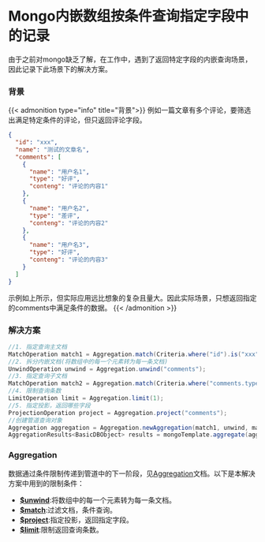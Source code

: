 # Mongo内嵌数组按条件查询指定字段中的记录


由于之前对mongo缺乏了解，在工作中，遇到了返回特定字段的内嵌查询场景，因此记录下此场景下的解决方案。

<!--more-->

### 背景

{{< admonition type="info" title="背景">}}
例如一篇文章有多个评论，要筛选出满足特定条件的评论，但只返回评论字段。
```json
{
  "id": "xxx",
  "name": "测试的文章名",
  "comments": [
    {
      "name": "用户名1",
      "type": "好评",
      "conteng": "评论的内容1"
    },
    {
      "name": "用户名2",
      "type": "差评",
      "conteng": "评论的内容2"
    },
    {
      "name": "用户名3",
      "type": "好评",
      "conteng": "评论的内容3"
    }
  ]
}
```
示例如上所示，但实际应用远比想象的复杂且量大。因此实际场景，只想返回指定的comments中满足条件的数据。
{{< /admonition >}}

### 解决方案

```java
//1. 指定查询主文档
MatchOperation match1 = Aggregation.match(Criteria.where("id").is("xxx"));
//2. 拆分内嵌文档(将数组中的每一个元素转为每一条文档)
UnwindOperation unwind = Aggregation.unwind("comments");
//3. 指定查询子文档
MatchOperation match2 = Aggregation.match(Criteria.where("comments.type").is("好评"));
//4. 限制查询条数
LimitOperation limit = Aggregation.limit(1);
//5. 指定投影，返回哪些字段
ProjectionOperation project = Aggregation.project("comments");
//创建管道查询对象
Aggregation aggregation = Aggregation.newAggregation(match1, unwind, match2, limit, project);
AggregationResults<BasicDBObject> results = mongoTemplate.aggregate(aggregation, "t_table_name", BasicDBObject.class);
```

### Aggregation

数据通过条件限制传递到管道中的下一阶段，见[Aggregation](https://docs.mongodb.com/manual/reference/operator/aggregation-pipeline/)文档。以下是本解决方案中用到的限制条件：

* [**$unwind**](https://docs.mongodb.com/manual/reference/operator/aggregation/unwind/):将数组中的每一个元素转为每一条文档。
* [**$match**](https://docs.mongodb.com/manual/reference/operator/aggregation/match/):过滤文档，条件查询。
* [**$project**](https://docs.mongodb.com/manual/reference/operator/aggregation/project/):指定投影，返回指定字段。
* [**$limit**](https://docs.mongodb.com/manual/reference/operator/aggregation/limit/):限制返回查询条数。

